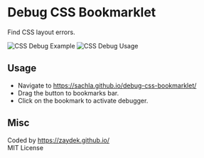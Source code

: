 # Debug CSS Bookmarklet

Find CSS layout errors.

![CSS Debug Example](https://github.com/sachla/debug-css-bookmarklet/blob/main/Screenshot-2.png?raw=true)
![CSS Debug Usage](https://github.com/sachla/debug-css-bookmarklet/blob/main/Screenshot-1.png?raw=true)

## Usage

- Navigate to https://sachla.github.io/debug-css-bookmarklet/
- Drag the button to bookmarks bar.
- Click on the bookmark to activate debugger.

## Misc

Coded by https://zaydek.github.io/  
MIT License
